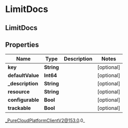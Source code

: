 # LimitDocs

## LimitDocs

## Properties

|Name | Type | Description | Notes|
|------------ | ------------- | ------------- | -------------|
| **key** | **String** |  | [optional] |
| **defaultValue** | **Int64** |  | [optional] |
| **_description** | **String** |  | [optional] |
| **resource** | **String** |  | [optional] |
| **configurable** | **Bool** |  | [optional] |
| **trackable** | **Bool** |  | [optional] |



_PureCloudPlatformClientV2@153.0.0_
